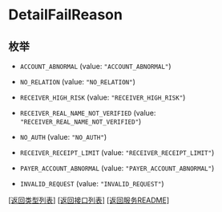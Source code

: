 # DetailFailReason

## 枚举


* `ACCOUNT_ABNORMAL` (value: `"ACCOUNT_ABNORMAL"`)

* `NO_RELATION` (value: `"NO_RELATION"`)

* `RECEIVER_HIGH_RISK` (value: `"RECEIVER_HIGH_RISK"`)

* `RECEIVER_REAL_NAME_NOT_VERIFIED` (value: `"RECEIVER_REAL_NAME_NOT_VERIFIED"`)

* `NO_AUTH` (value: `"NO_AUTH"`)

* `RECEIVER_RECEIPT_LIMIT` (value: `"RECEIVER_RECEIPT_LIMIT"`)

* `PAYER_ACCOUNT_ABNORMAL` (value: `"PAYER_ACCOUNT_ABNORMAL"`)

* `INVALID_REQUEST` (value: `"INVALID_REQUEST"`)


[\[返回类型列表\]](README.md#类型列表)
[\[返回接口列表\]](README.md#接口列表)
[\[返回服务README\]](README.md)


